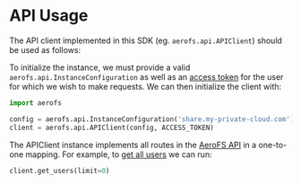 # API Usage

The API client implemented in this SDK (eg. `aerofs.api.APIClient`) should be
used as follows:

To initialize the instance, we must provide a valid
`aerofs.api.InstanceConfiguration` as well as an [access token](authentication.md)
for the user for which we wish to make requests. We can then initialize the
client with:

```python
import aerofs

config = aerofs.api.InstanceConfiguration('share.my-private-cloud.com')
client = aerofs.api.APIClient(config, ACCESS_TOKEN)
```

The APIClient instance implements all routes in the [AeroFS API](https://developers.aerofs.com/api/en/1.3/)
in a one-to-one mapping. For example, to [get all users](https://developers.aerofs.com/api/en/1.3/#user_list)
we can run:

```python
client.get_users(limit=0)
```
